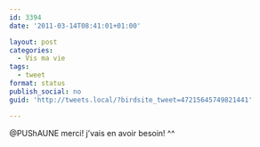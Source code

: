 ```yaml
---
id: 3394
date: '2011-03-14T08:41:01+01:00'

layout: post
categories:
  - Vis ma vie
tags:
  - tweet
format: status
publish_social: no
guid: 'http://tweets.local/?birdsite_tweet=47215645749821441'

---
```


@PUShAUNE merci! j’vais en avoir besoin! ^^
